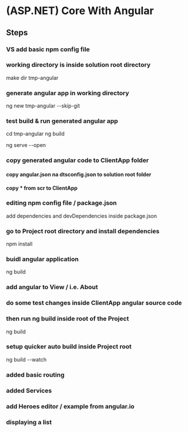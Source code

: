 ﻿# (ASP.NET) Core With Angular

## Steps

### VS add basic npm config file


### working directory is inside solution root directory
make dir tmp-angular


### generate angular app in working directory
ng new tmp-angular --skip-git


### test build & run generated angular app
cd tmp-angular
ng build

ng serve --open


### copy generated angular code to ClientApp folder

#### copy angular.json na dtsconfig.json to solution root folder

#### copy * from scr to ClientApp


### editing npm config file / package.json
add dependencies and devDependencies inside package.json


### go to Project root directory and install dependencies
npm install


### buidl angular application
ng build


### add angular to View / i.e. About
<app-root></app-root>

### do some test changes inside ClientApp angular source code


### then run ng build inside root of the Project
ng build

### setup quicker auto build inside Project root
ng build --watch

### added basic routing


### added Services


### add Heroes editor / example from angular.io


### displaying a list

 
